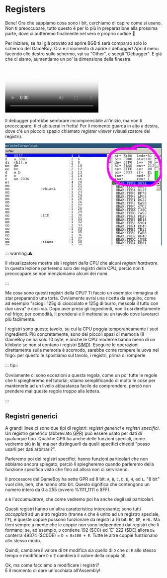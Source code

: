 # Registers

Bene!
Ora che sappiamo cosa sono i bit, cerchiamo di capire come si usano.
Non ti preoccupare, tutto questo è per lo più in preparazione alla prossima parte, dove ci butteremo finalmente nel vero e proprio codice 👀

Per iniziare, se hai già provato ad aprire BGB ti sarà comparso solo lo schermo del GameBoy.
Ora è il momento di aprire il debugger!
Apri il menu facendo clic destro sullo schermo, vai su "Other", e scegli "Debugger".
E già che ci siamo, aumentiamo un po' la dimensione della finestra.

<video controls poster="../assets/vid/debugger.poster.png">
	<source src="../assets/vid/debugger.webm" type="video/webm">
	<source src="../assets/vid/debugger.mp4" type="video/mp4">

	<img src="../assets/vid/debugger.gif" alt="Video demonstration in BGB">
</video>

Il debugger potrebbe sembrare incomprensibile all'inizio, ma non ti preoccupare: ti ci abituerai in fretta!
Per il momento guarda in alto a destra, dove c'è un piccolo spazio chiamato _register viewer_ (visualizzatore dei registri).

![Immagine dei registri](../assets/img/reg_viewer.png)

::: warning:⚠️

Il visualizzatore mostra sia i _registri della CPU_ che alcuni _registri hardware_.
In questa lezione parleremo solo dei registri della CPU, perciò non ti preoccupare se non menzioniamo alcuni dei nomi.

:::

Ma cosa sono questi registri della CPU?
Ti faccio un esempio: immagina di star preparando una torta.
Ovviamente avrai una ricetta da seguire, come ad esempio "sciogli 125g di cioccolato e 125g di burro, mescola il tutto con due uova" e così via.
Dopo aver preso gli ingredienti, non li usi direttamente nel frigo; per comodità, li prenderai e li metterai su un tavolo dove lavorarci più facilmente.

I registri sono questo tavolo, su cui la CPU poggia temporaneamente i suoi ingredienti.
Più concretamente, sono dei piccoli spazi di memoria (Il GameBoy ne ha solo 10 byte, e anche le CPU moderne hanno meno di un kilobyte se non si contano i registri <a href="https://it.wikipedia.org/wiki/SIMD"><abbr title="Single Instruction, Multiple Data">SIMD</abbr></a>).
Eseguire le operazioni direttamente sulla memoria è scomodo, sarebbe come rompere le uova nel frigo: per questo le spostiamo sul tavolo, i registri, prima di romperle.

::: tip:ℹ️

Ovviamente ci sono eccezioni a questa regola, come un po' tutte le regole che ti spiegheremo nel tutorial; stiamo semplificando di molto le cose per mantenerle ad un livello abbastanza facile da comprendere, perciò non prendere mai queste regole troppo alla lettera.

:::

<!-- TODO: "registro generico" o "registro di dati"? -->
## Registri generici

A grandi linee ci sono due tipi di registri: _registri generici_ e _registri specifici_.
Un registro generico (abbreviato <abbr title="inglese: General-Purpose Register">GPR</abbr>) può essere usato per dati di qualunque tipo.
Qualche GPR ha anche delle funzioni speciali, come vedremo più in là; ma per distinguerli da quelli specifici chiediti "posso usarli per dati arbitrari?".

Parleremo poi dei registri specifici;
hanno funzioni particolari che non abbiamo ancora spiegato, perciò li spiegheremo quando parleremo della funzione specifica visto che fino ad allora non ci serviranno.

Il processore del GameBoy ha sette GPR ad 8 bit: `A`, `B`, `C`, `D`, `E`, `H`, ed `L`.
"8 bit" vuol dire, beh, che hanno otto bit.
Questo significa che contengono un numero intero da 0 a 255 (ovvero %1111_1111 o $FF).

`A` è l'_accumulatore_, che come vedremo poi ha anche degli usi particolari.

Questi registri hanno un'altra caratteristica interessante; sono tutti _accoppiati_ ad un altro registro (tranne `A` che è unito ad un registro speciale, l'`F`), e queste coppie possono funzionare da registri a 16 bit: `BC`, `DE`, e `HL`.
Ma tieni sempre a mente che le coppie _non_ sono indipendenti dai registri che li formano; se, ad esempio, `D` contiene 192 ($C0) ed `E` 222 ($DE) allora `DE` conterrà 49374 ($C0DE) = `D × 0x100 + E`.
Tutte le altre coppie funzionano allo stesso modo.

Quindi, cambiare il valore di `DE` modifica sia quello di `D` che di `E` allo stesso tempo e modificare `D` o `E` cambierà il valore della coppia `DE`.

Ok, ma come facciamo a modificare i registri?
<br>
È il momento di dare un'occhiata all'Assembly!
